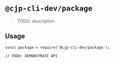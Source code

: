 # `@cjp-cli-dev/package`

> TODO: description

## Usage

```
const package = require('@cjp-cli-dev/package');

// TODO: DEMONSTRATE API
```
